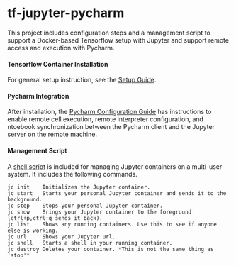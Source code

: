 tf-jupyter-pycharm
===
This project includes configuration steps and a management script to support a Docker-based Tensorflow setup with Jupyter and support remote access and execution with Pycharm. 

#### Tensorflow Container Installation

For general setup instruction, see the [Setup Guide](setup.md). 

#### Pycharm Integration
After installation, the [Pycharm Configuration Guide](pycharm.md) has instructions to enable remote cell execution, remote interpreter configuration, and ntoebook synchronization between the Pycharm client and the Jupyter server on the remote machine. 

#### Management Script
A [shell script](setup.md#shellscript) is included for managing Jupyter containers on a multi-user system. It includes the following commands.

```
jc init    Initializes the Jupyter container.
jc start   Starts your personal Jupyter container and sends it to the background.
jc stop    Stops your personal Jupyter container.
jc show    Brings your Jupyter container to the foreground (ctrl+p,ctrl+q sends it back).
jc list    Shows any running containers. Use this to see if anyone else is working.
jc url     Shows your Jupyter url.
jc shell   Starts a shell in your running container.
jc destroy Deletes your container. *This is not the same thing as 'stop'*
```

